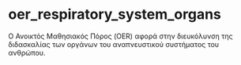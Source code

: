 # oer_respiratory_system_organs
Ο Ανοικτός Μαθησιακός Πόρος (OER) αφορά στην διευκόλυνση της διδασκαλίας των οργάνων του αναπνευστικού συστήματος του ανθρώπου.
